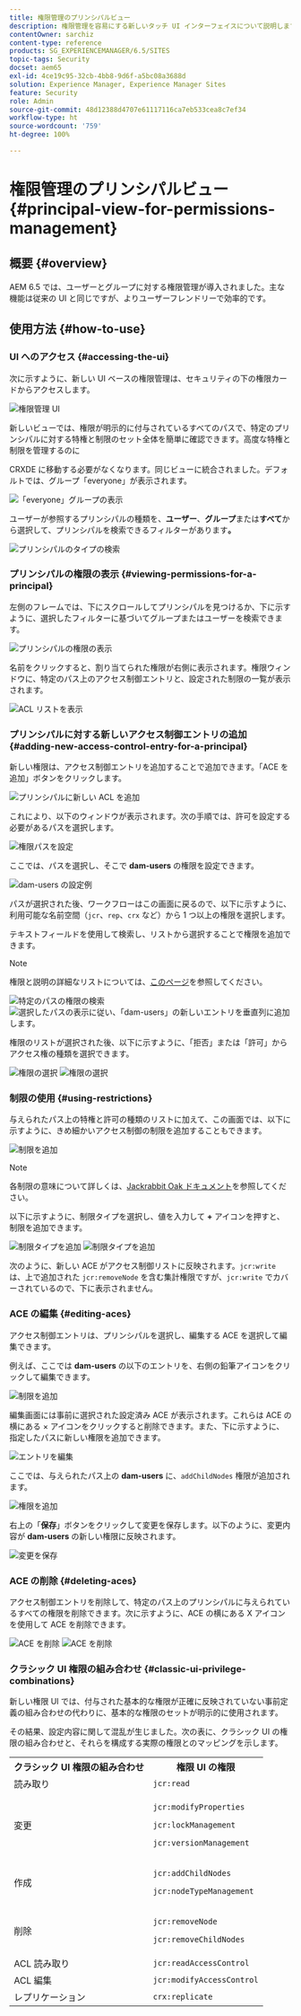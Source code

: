 ```yaml
---
title: 権限管理のプリンシパルビュー
description: 権限管理を容易にする新しいタッチ UI インターフェイスについて説明します。
contentOwner: sarchiz
content-type: reference
products: SG_EXPERIENCEMANAGER/6.5/SITES
topic-tags: Security
docset: aem65
exl-id: 4ce19c95-32cb-4bb8-9d6f-a5bc08a3688d
solution: Experience Manager, Experience Manager Sites
feature: Security
role: Admin
source-git-commit: 48d12388d4707e61117116ca7eb533cea8c7ef34
workflow-type: ht
source-wordcount: '759'
ht-degree: 100%

---
```



# 権限管理のプリンシパルビュー{#principal-view-for-permissions-management}

## 概要 {#overview}

AEM 6.5 では、ユーザーとグループに対する権限管理が導入されました。主な機能は従来の UI と同じですが、よりユーザーフレンドリーで効率的です。

## 使用方法 {#how-to-use}

### UI へのアクセス {#accessing-the-ui}

次に示すように、新しい UI ベースの権限管理は、セキュリティの下の権限カードからアクセスします。

![権限管理 UI](assets/screen_shot_2019-03-17at63333pm.png)

新しいビューでは、権限が明示的に付与されているすべてのパスで、特定のプリンシパルに対する特権と制限のセット全体を簡単に確認できます。高度な特権と制限を管理するのに

CRXDE に移動する必要がなくなります。同じビューに統合されました。デフォルトでは、グループ「everyone」が表示されます。

![「everyone」グループの表示](assets/unu-1.png)

ユーザーが参照するプリンシパルの種類を、**ユーザー**、**グループ**&#x200B;または&#x200B;**すべて**&#x200B;から選択して、プリンシパルを検索できるフィルターがあります&#x200B;**。**

![プリンシパルのタイプの検索](assets/image2019-3-20_23-52-51.png)

### プリンシパルの権限の表示 {#viewing-permissions-for-a-principal}

左側のフレームでは、下にスクロールしてプリンシパルを見つけるか、下に示すように、選択したフィルターに基づいてグループまたはユーザーを検索できます。

![プリンシパルの権限の表示](assets/doi-1.png)

名前をクリックすると、割り当てられた権限が右側に表示されます。権限ウィンドウに、特定のパス上のアクセス制御エントリと、設定された制限の一覧が表示されます。

![ACL リストを表示](assets/trei-1.png)

### プリンシパルに対する新しいアクセス制御エントリの追加 {#adding-new-access-control-entry-for-a-principal}

新しい権限は、アクセス制御エントリを追加することで追加できます。「ACE を追加」ボタンをクリックします。

![プリンシパルに新しい ACL を追加](assets/patru.png)

これにより、以下のウィンドウが表示されます。次の手順では、許可を設定する必要があるパスを選択します。

![権限パスを設定](assets/cinci-1.png)

ここでは、パスを選択し、そこで **dam-users** の権限を設定できます。

![dam-users の設定例](assets/sase-1.png)

パスが選択された後、ワークフローはこの画面に戻るので、以下に示すように、利用可能な名前空間（`jcr`、`rep`、`crx` など）から 1 つ以上の権限を選択します。

テキストフィールドを使用して検索し、リストから選択することで権限を追加できます。

>[!NOTE]
>
>権限と説明の詳細なリストについては、[このページ](/help/sites-administering/user-group-ac-admin.md#access-right-management)を参照してください。

![特定のパスの権限の検索](assets/image2019-3-21_0-5-47.png) ![選択したパスの表示に従い、「dam-users」の新しいエントリを垂直列に追加します。](assets/image2019-3-21_0-6-53.png)

権限のリストが選択された後、以下に示すように、「拒否」または「許可」からアクセス権の種類を選択できます。

![権限の選択](assets/screen_shot_2019-03-17at63938pm.png) ![権限の選択](assets/screen_shot_2019-03-17at63947pm.png)

### 制限の使用 {#using-restrictions}

与えられたパス上の特権と許可の種類のリストに加えて、この画面では、以下に示すように、きめ細かいアクセス制御の制限を追加することもできます。

![制限を追加](assets/image2019-3-21_1-4-14.png)

>[!NOTE]
>
>各制限の意味について詳しくは、[Jackrabbit Oak ドキュメント](https://jackrabbit.apache.org/oak/docs/security/authorization/restriction.html)を参照してください。

以下に示すように、制限タイプを選択し、値を入力して **+** アイコンを押すと、制限を追加できます。

![制限タイプを追加](assets/sapte-1.png) ![制限タイプを追加](assets/opt-1.png)

次のように、新しい ACE がアクセス制御リストに反映されます。`jcr:write` は、上で追加された `jcr:removeNode` を含む集計権限ですが、`jcr:write` でカバーされているので、下に表示されません。

### ACE の編集 {#editing-aces}

アクセス制御エントリは、プリンシパルを選択し、編集する ACE を選択して編集できます。

例えば、ここでは **dam-users** の以下のエントリを、右側の鉛筆アイコンをクリックして編集できます。

![制限を追加](assets/image2019-3-21_0-35-39.png)

編集画面には事前に選択された設定済み ACE が表示されます。これらは ACE の横にある × アイコンをクリックすると削除できます。また、下に示すように、指定したパスに新しい権限を追加できます。

![エントリを編集](assets/noua-1.png)

ここでは、与えられたパス上の **dam-users** に、`addChildNodes` 権限が追加されます。

![権限を追加](assets/image2019-3-21_0-45-35.png)

右上の「**保存**」ボタンをクリックして変更を保存します。以下のように、変更内容が **dam-users** の新しい権限に反映されます。

![変更を保存](assets/zece-1.png)

### ACE の削除 {#deleting-aces}

アクセス制御エントリを削除して、特定のパス上のプリンシパルに与えられているすべての権限を削除できます。次に示すように、ACE の横にある X アイコンを使用して ACE を削除できます。

![ACE を削除](assets/image2019-3-21_0-53-19.png) ![ACE を削除](assets/unspe.png)

### クラシック UI 権限の組み合わせ {#classic-ui-privilege-combinations}

新しい権限 UI では、付与された基本的な権限が正確に反映されていない事前定義の組み合わせの代わりに、基本的な権限のセットが明示的に使用されます。

その結果、設定内容に関して混乱が生じました。次の表に、クラシック UI の権限の組み合わせと、それらを構成する実際の権限とのマッピングを示します。

<table>
 <tbody>
  <tr>
   <th>クラシック UI 権限の組み合わせ</th>
   <th>権限 UI の権限</th>
  </tr>
  <tr>
   <td>読み取り</td>
   <td><code>jcr:read</code></td>
  </tr>
  <tr>
   <td>変更</td>
   <td><p><code>jcr:modifyProperties</code></p> <p><code>jcr:lockManagement</code></p> <p><code>jcr:versionManagement</code></p> </td>
  </tr>
  <tr>
   <td>作成</td>
   <td><p><code>jcr:addChildNodes</code></p> <p><code>jcr:nodeTypeManagement</code></p> </td>
  </tr>
  <tr>
   <td>削除</td>
   <td><p><code>jcr:removeNode</code></p> <p><code>jcr:removeChildNodes</code></p> </td>
  </tr>
  <tr>
   <td>ACL 読み取り</td>
   <td><code>jcr:readAccessControl</code></td>
  </tr>
  <tr>
   <td>ACL 編集</td>
   <td><code>jcr:modifyAccessControl</code></td>
  </tr>
  <tr>
   <td>レプリケーション</td>
   <td><code>crx:replicate</code></td>
  </tr>
 </tbody>
</table>
